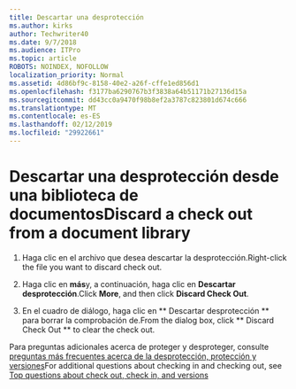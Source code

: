 ```yaml
---
title: Descartar una desprotección
ms.author: kirks
author: Techwriter40
ms.date: 9/7/2018
ms.audience: ITPro
ms.topic: article
ROBOTS: NOINDEX, NOFOLLOW
localization_priority: Normal
ms.assetid: 4d86bf9c-8158-40e2-a26f-cffe1ed856d1
ms.openlocfilehash: f3177ba6290767b3f3838a64b51171b27136d15a
ms.sourcegitcommit: dd43cc0a9470f98b8ef2a3787c823801d674c666
ms.translationtype: MT
ms.contentlocale: es-ES
ms.lasthandoff: 02/12/2019
ms.locfileid: "29922661"
---
```

# <a name="discard-a-check-out-from-a-document-library"></a><span data-ttu-id="9ea43-102">Descartar una desprotección desde una biblioteca de documentos</span><span class="sxs-lookup"><span data-stu-id="9ea43-102">Discard a check out from a document library</span></span>

1. <span data-ttu-id="9ea43-103">Haga clic en el archivo que desea descartar la desprotección.</span><span class="sxs-lookup"><span data-stu-id="9ea43-103">Right-click the file you want to discard check out.</span></span>
    
2. <span data-ttu-id="9ea43-104">Haga clic en **más**y, a continuación, haga clic en **Descartar desprotección**.</span><span class="sxs-lookup"><span data-stu-id="9ea43-104">Click **More**, and then click **Discard Check Out**.</span></span> 
    
3. <span data-ttu-id="9ea43-105">En el cuadro de diálogo, haga clic en \*\* Descartar desprotección \*\* para borrar la comprobación de.</span><span class="sxs-lookup"><span data-stu-id="9ea43-105">From the dialog box, click \*\* Discard Check Out \*\* to clear the check out.</span></span> 
    
<span data-ttu-id="9ea43-106">Para preguntas adicionales acerca de proteger y desproteger, consulte [preguntas más frecuentes acerca de la desprotección, protección y versiones](https://go.microsoft.com/fwlink/?linkid=2018786)</span><span class="sxs-lookup"><span data-stu-id="9ea43-106">For additional questions about checking in and checking out, see [Top questions about check out, check in, and versions](https://go.microsoft.com/fwlink/?linkid=2018786)</span></span>
  

